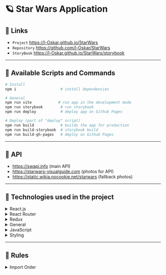 # 🪐 Star Wars Application

## 🐧 Links

- `Project` https://l-Oskar.github.io/StarWars
- `Repository` https://github.com/l-Oskar/StarWars
- `StoryBook` https://l-Oskar.github.io/StarWars/storybook

---

## 🐶 Available Scripts and Commands

```bash
# Install
npm i                    # install dependencies
```

```bash
# General
npm run vite            # run app in the development mode
npm run storybook        # run storybook
npm run deploy           # deploy app on Github Pages
```

```bash
# Deploy (part of "deploy" script)
npm run build            # builds the app for production
npm run build-storybook  # storybook build
npm run build-gh-pages   # deploy on Github Pages
```

---

## 🦄 API

- https://swapi.info (main API)
- https://starwars-visualguide.com (photos for API)
- https://static.wikia.nocookie.net/starwars (fallback photos)

---

## 🐼 Technologies used in the project

<details><summary>React.js</summary>

- Deployment of the application with `Vite`
- `useState`, `useEffect`, `useContext`, `useCallback` Hooks
- Creating custom hooks
- Fragments
- `Higher-Order Component` pattern
- `State Lifting` pattern
- Event handling
- Controlled Components
- Connecting CSS, `css-modules`, `classnames` library
- Lists and keys `Reconciliation Algorithm`
- Lazy loading components with `React.lazy()`
- `prop-types` library for props validation
</details>

<details><summary>React Router</summary>

- Basic routing
- URL Parameters
- Query Parameters
- 404 (Not Found) page handling
- `useLocation` and `useHistory` hooks
</details>

<details><summary>Redux</summary>

- Basic structure of a `react-redux` application
- `useDispatch`, `useSelector` Hooks
- Redux Middleware
- Creating asynchronous actions with `redux-thunk`
- Store state tracking with `redux-devtools-extension`
</details>

<details><summary>General</summary>

- Setting up Aliases in a Vite application
- Deploying the application to GitHub Page (`gh-pages` library)
- Creating a UI-Kit from visual components and publishing in `@storybook`
- `lodash` library
- `Visual Studio Code`. snippets and plugins
</details>

<details><summary>JavaScript</summary>

- Array methods: `map`, `filter`, `forEach`
- Asynchronous programming: `Promise`, `Async Functions`
- ES6 modules (import и export)
- Spread operator for objects (props in a component)
- Destructuring arrays and objects
- Ternary operators
- Working with Local Storage
- Fetching data from an API using `Fetch`
</details>

<details><summary>Styling</summary>

- CSS Custom Properties, modifying via JavaScript
- CSS Filters
- CSS Flexbox
- CSS Multi Columns
- Site-wide theme change
- Styling scrollbars
</details>

---

## 🐣 Rules

<details><summary>Import Order</summary>

- Libraries
- Context
- HOCs
- UI components
- Components
- Images
- Hooks
- Routes
- Services
- Utilities
- Constants
- Styles
</details>
